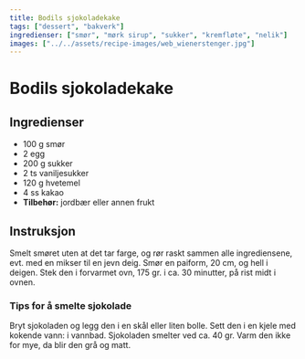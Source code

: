 ```yaml
---
title: Bodils sjokoladekake
tags: ["dessert", "bakverk"]
ingredienser: ["smør", "mørk sirup", "sukker", "kremfløte", "nelik"]
images: ["../../assets/recipe-images/web_wienerstenger.jpg"]
---
```


# Bodils sjokoladekake

## Ingredienser

- 100 g smør
- 2 egg
- 200 g sukker
- 2 ts vaniljesukker
- 120 g hvetemel
- 4 ss kakao
- **Tilbehør:** jordbær eller annen frukt

## Instruksjon

Smelt smøret uten at det tar farge, og rør raskt sammen alle ingrediensene, evt. med en mikser til en jevn deig. Smør en paiform, 20 cm, og hell i deigen. Stek den i forvarmet ovn, 175 gr. i ca. 30 minutter, på rist midt i ovnen.

### Tips for å smelte sjokolade

Bryt sjokoladen og legg den i en skål eller liten bolle. Sett den i en kjele med kokende vann: i vannbad. Sjokoladen smelter ved ca. 40 gr. Varm den ikke for mye, da blir den grå og matt.
